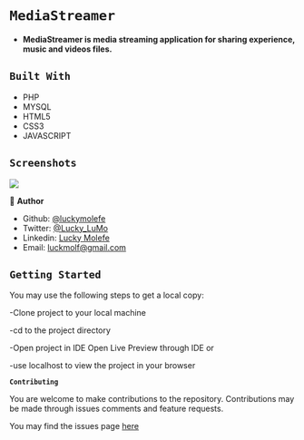 # `MediaStreamer`

- __MediaStreamer is media streaming application for sharing experience, music and videos files.__

## `Built With`

- PHP
- MYSQL
- HTML5
- CSS3
- JAVASCRIPT


## `Screenshots`
![](https://github.com/luckymolefe/MediaStreamer/tree/streamer/mediastreamer.JPG)

<!--
## `Live Demo`
 Click [here](https://mystifying-tereshkova-9e3c32.netlify.app) for Live Demo
 -->
 
 👤 **Author**

- Github: [@luckymolefe](https://github.com/luckymolefe)
- Twitter: [@Lucky_LuMo](https://twitter.com/Lucky_LuMo)
- Linkedin: [Lucky Molefe](https://www.linkedin.com/in/luck-molefe-02767092/)
- Email: luckmolf@gmail.com

## `Getting Started`

You may use the following steps to get a local copy:

-Clone project to your local machine 

-cd to the project directory 

-Open project in IDE Open Live Preview through IDE or

-use localhost to view the project in your browser

**`Contributing`**

You are welcome to make contributions to the repository. Contributions may be made through issues comments and feature requests.

You may find the issues page [here](https://github.com/luckymolefe/MediaStreamer/issues)
